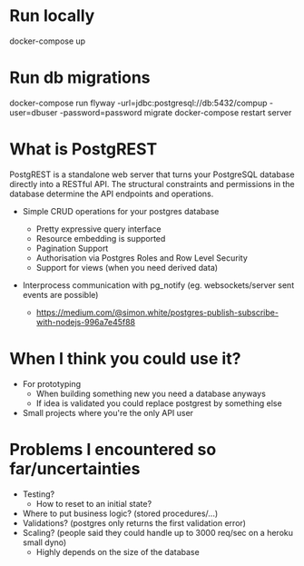 # Run locally
docker-compose up

# Run db migrations
docker-compose run flyway -url=jdbc:postgresql://db:5432/compup -user=dbuser -password=password migrate
docker-compose restart server

# What is PostgREST

PostgREST is a standalone web server that turns your PostgreSQL database directly into a RESTful API. The structural constraints and permissions in the database determine the API endpoints and operations.

- Simple CRUD operations for your postgres database
    - Pretty expressive query interface
    - Resource embedding is supported
    - Pagination Support
    - Authorisation via Postgres Roles and Row Level Security
    - Support for views (when you need derived data)

- Interprocess communication with pg_notify (eg. websockets/server sent events are possible)
    - https://medium.com/@simon.white/postgres-publish-subscribe-with-nodejs-996a7e45f88

# When I think you could use it?
- For prototyping
    - When building something new you need a database anyways
    - If idea is validated you could replace postgrest by something else
- Small projects where you're the only API user

# Problems I encountered so far/uncertainties
- Testing?
    - How to reset to an initial state?
- Where to put business logic? (stored procedures/...)
- Validations? (postgres only returns the first validation error)
- Scaling? (people said they could handle up to 3000 req/sec on a heroku small dyno)
    - Highly depends on the size of the database


